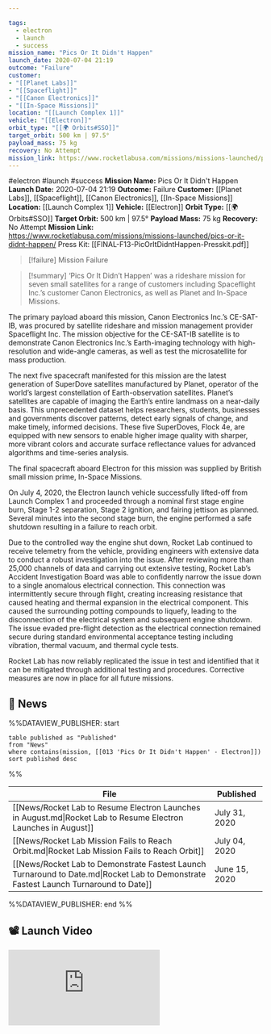 ```yaml
---

tags:
  - electron
  - launch
  - success
mission_name: "Pics Or It Didn't Happen"
launch_date: 2020-07-04 21:19
outcome: "Failure"
customer: 
- "[[Planet Labs]]"
- "[[Spaceflight]]"
- "[[Canon Electronics]]"
- "[[In-Space Missions]]"
location: "[[Launch Complex 1]]"
vehicle: "[[Electron]]"
orbit_type: "[[🌍 Orbits#SSO]]"
target_orbit: 500 km | 97.5°
payload_mass: 75 kg
recovery: No Attempt
mission_link: https://www.rocketlabusa.com/missions/missions-launched/pics-or-it-didnt-happen/
---
```


#electron #launch #success
**Mission Name:** Pics Or It Didn't Happen
**Launch Date:** 2020-07-04 21:19
**Outcome:** Failure
**Customer:** [[Planet Labs]], [[Spaceflight]], [[Canon Electronics]], [[In-Space Missions]]
**Location:** [[Launch Complex 1]]
**Vehicle:** [[Electron]]
**Orbit Type:** [[🌍 Orbits#SSO]]
**Target Orbit:** 500 km | 97.5°
**Payload Mass:** 75 kg
**Recovery:** No Attempt
**Mission Link:** https://www.rocketlabusa.com/missions/missions-launched/pics-or-it-didnt-happen/
Press Kit: [[FINAL-F13-PicOrItDidntHappen-Presskit.pdf]]

>[!failure] Mission Failure

>[!summary]
‘Pics Or It Didn’t Happen’ was a rideshare mission for seven small satellites for a range of customers including Spaceflight Inc.’s customer Canon Electronics, as well as Planet and In-Space Missions.
>
The primary payload aboard this mission, Canon Electronics Inc.’s CE-SAT-IB, was procured by satellite rideshare and mission management provider Spaceflight Inc. The mission objective for the CE-SAT-IB satellite is to demonstrate Canon Electronics Inc.’s Earth-imaging technology with high-resolution and wide-angle cameras, as well as test the microsatellite for mass production.
>
The next five spacecraft manifested for this mission are the latest generation of SuperDove satellites manufactured by Planet, operator of the world’s largest constellation of Earth-observation satellites. Planet’s satellites are capable of imaging the Earth’s entire landmass on a near-daily basis. This unprecedented dataset helps researchers, students, businesses and governments discover patterns, detect early signals of change, and make timely, informed decisions. These five SuperDoves, Flock 4e, are equipped with new sensors to enable higher image quality with sharper, more vibrant colors and accurate surface reflectance values for advanced algorithms and time-series analysis.
>
The final spacecraft aboard Electron for this mission was supplied by British small mission prime, In-Space Missions. 
>
On July 4, 2020, the Electron launch vehicle successfully lifted-off from Launch Complex 1 and proceeded through a nominal first stage engine burn, Stage 1-2 separation, Stage 2 ignition, and fairing jettison as planned. Several minutes into the second stage burn, the engine performed a safe shutdown resulting in a failure to reach orbit.
>
Due to the controlled way the engine shut down, Rocket Lab continued to receive telemetry from the vehicle, providing engineers with extensive data to conduct a robust investigation into the issue. After reviewing more than 25,000 channels of data and carrying out extensive testing, Rocket Lab’s Accident Investigation Board was able to confidently narrow the issue down to a single anomalous electrical connection. This connection was intermittently secure through flight, creating increasing resistance that caused heating and thermal expansion in the electrical component. This caused the surrounding potting compounds to liquefy, leading to the disconnection of the electrical system and subsequent engine shutdown. The issue evaded pre-flight detection as the electrical connection remained secure during standard environmental acceptance testing including vibration, thermal vacuum, and thermal cycle tests.
>
Rocket Lab has now reliably replicated the issue in test and identified that it can be mitigated through additional testing and procedures. Corrective measures are now in place for all future missions.

## 📰 News
%%DATAVIEW_PUBLISHER: start
```
table published as "Published"
from "News"
where contains(mission, [[013 'Pics Or It Didn't Happen' - Electron]])
sort published desc
```
%%

| File                                                                                                                                 | Published     |
| ------------------------------------------------------------------------------------------------------------------------------------ | ------------- |
| [[News/Rocket Lab to Resume Electron Launches in August.md\|Rocket Lab to Resume Electron Launches in August]]                       | July 31, 2020 |
| [[News/Rocket Lab Mission Fails to Reach Orbit.md\|Rocket Lab Mission Fails to Reach Orbit]]                                         | July 04, 2020 |
| [[News/Rocket Lab to Demonstrate Fastest Launch Turnaround to Date.md\|Rocket Lab to Demonstrate Fastest Launch Turnaround to Date]] | June 15, 2020 |

%%DATAVIEW_PUBLISHER: end %%

## 📽️ Launch Video
<div class="responsive-video">
<iframe src="https://www.youtube.com/embed/5ZcZoDFYjXc" title="Rocket Lab&#39;s Electron - Pics Or It Didn&#39;t Happen Mission" frameborder="0" allow="accelerometer; autoplay; clipboard-write; encrypted-media; gyroscope; picture-in-picture; web-share" referrerpolicy="strict-origin-when-cross-origin" allowfullscreen></iframe>     
</div>


